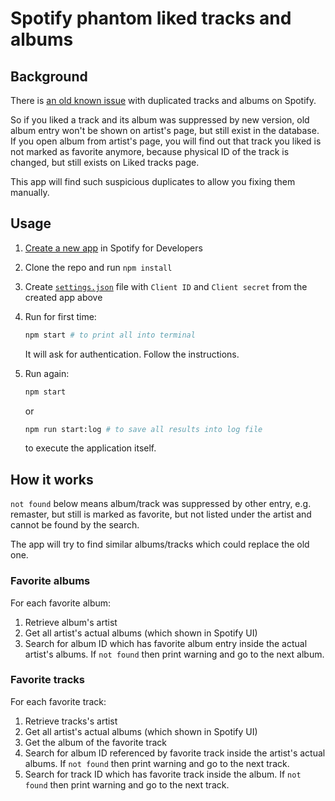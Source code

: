 # Spotify phantom liked tracks and albums

## Background

There is [an old known issue](https://community.spotify.com/t5/Live-Ideas/All-Platforms-Consolidate-duplicates/idi-p/4829023) with duplicated tracks and albums on Spotify.

So if you liked a track and its album was suppressed by new version, old album entry won't be shown on artist's page, but still exist in the database. If you open album from artist's page, you will find out that track you liked is not marked as favorite anymore, because physical ID of the track is changed, but still exists on Liked tracks page.

This app will find such suspicious duplicates to allow you fixing them manually.

## Usage

1. [Create a new app](https://developer.spotify.com/documentation/web-api/concepts/apps) in Spotify for Developers
2. Clone the repo and run `npm install`
3. Create [`settings.json`](./settings.json.example) file with `Client ID` and `Client secret` from the created app above
4. Run for first time:

   ```sh
   npm start # to print all into terminal
   ```

   It will ask for authentication. Follow the instructions.

5. Run again:

   ```sh
   npm start
   ```

   or

   ```sh
   npm run start:log # to save all results into log file
   ```

   to execute the application itself.

## How it works

`not found` below means album/track was suppressed by other entry, e.g. remaster, but still is marked as favorite, but not listed under the artist and cannot be found by the search.

The app will try to find similar albums/tracks which could replace the old one.

### Favorite albums

For each favorite album:

1.  Retrieve album's artist
2.  Get all artist's actual albums (which shown in Spotify UI)
3.  Search for album ID which has favorite album entry inside the actual artist's albums. If `not found` then print warning and go to the next album.

### Favorite tracks

For each favorite track:

1.  Retrieve tracks's artist
2.  Get all artist's actual albums (which shown in Spotify UI)
3.  Get the album of the favorite track
4.  Search for album ID referenced by favorite track inside the artist's actual albums. If `not found` then print warning and go to the next track.
5.  Search for track ID which has favorite track inside the album. If `not found` then print warning and go to the next track.
